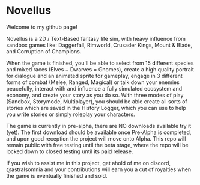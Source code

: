 # Novellus
 
Welcome to my github page!

Novellus is a 2D / Text-Based fantasy life sim, with heavy influence from sandbox games like: Daggerfall, Rimworld, Crusader Kings, Mount & Blade, and Corruption of Champions. 

When the game is finished, you'll be able to select from 15 different species and mixed races (Elves + Dwarves = Gnomes), create a high quality portrait for dialogue and an animated sprite for gameplay, engage in 3 different forms of combat (Melee, Ranged, Magical) or talk down your enemies peacefully, interact with and influence a fully simulated ecosystem and economy, and create your story as you do so. With three modes of play (Sandbox, Storymode, Multiplayer), you should be able create all sorts of stories which are saved in the History Logger, which you can use to help you write stories or simply roleplay your characters. 

The game is currently in pre-alpha, there are NO downloads available try it (yet). The first download should be available once Pre-Alpha is completed, and upon good reception the project will move onto Alpha.
This repo will remain public with free testing until the beta stage, where the repo will be locked down to closed testing until its paid release. 

If you wish to assist me in this project, get ahold of me on discord, @astralsomnia and your contributions will earn you a cut of royalties when the game is eventually finished and sold.
